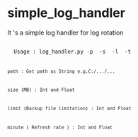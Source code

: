 # simple_log_handler
It 's a simple log handler for log rotation


<code>
  Usage : log_handler.py -p <path> -s <size> -l <limit> -t <minute>
<code>  
  

path : Get path as String e.g.C:/.../...  

size (MB) : Int and Float   

limit (Backup file limitation) : Int and Float   

minute ( Refresh rate ) : Int and Float
